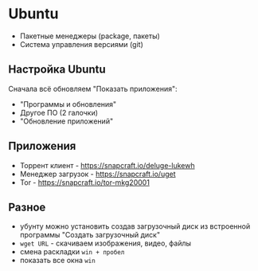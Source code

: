 # Ubuntu
- Пакетные менеджеры (package, пакеты)
- Система управления версиями (git)

## Настройка Ubuntu
Сначала всё обновляем "Показать приложения":
- "Программы и обновления"
- Другое ПО (2 галочки)
- "Обновление приложений"

## Приложения
- Торрент клиент    - https://snapcraft.io/deluge-lukewh
- Менеджер загрузок - https://snapcraft.io/uget
- Tor               - https://snapcraft.io/tor-mkg20001

## Разное
- убунту можно установить создав загрузочный диск из встроенной программы "Создать загрузочный диск"
- `wget URL` - скачиваем изображения, видео, файлы
- смена раскладки `win + пробел`
- показать все окна `win`